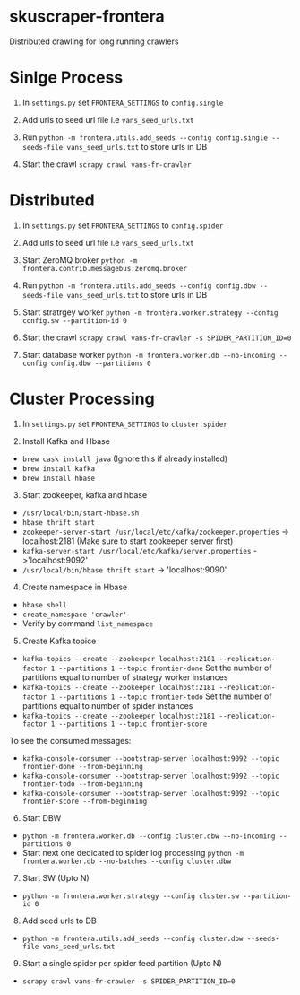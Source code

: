 # skuscraper-frontera
Distributed crawling for long running crawlers

# Sinlge Process

1) In `settings.py` set `FRONTERA_SETTINGS` to `config.single`

2) Add urls to seed url file i.e `vans_seed_urls.txt`

3) Run `python -m frontera.utils.add_seeds --config config.single --seeds-file vans_seed_urls.txt` to store urls in DB

4) Start the crawl `scrapy crawl vans-fr-crawler`


# Distributed

1) In `settings.py` set `FRONTERA_SETTINGS` to `config.spider`

2) Add urls to seed url file i.e `vans_seed_urls.txt`

3) Start ZeroMQ broker `python -m frontera.contrib.messagebus.zeromq.broker`

3) Run `python -m frontera.utils.add_seeds --config config.dbw --seeds-file vans_seed_urls.txt` to store urls in DB

4) Start stratrgey worker `python -m frontera.worker.strategy --config config.sw --partition-id 0`

5) Start the crawl `scrapy crawl vans-fr-crawler -s SPIDER_PARTITION_ID=0`

6) Start database worker `python -m frontera.worker.db --no-incoming --config config.dbw --partitions 0`

# Cluster Processing

1) In `settings.py` set `FRONTERA_SETTINGS` to `cluster.spider`

2) Install Kafka and Hbase
- `brew cask install java` (Ignore this if already installed)
- `brew install kafka`
- `brew install hbase`

3) Start zookeeper, kafka and hbase
- `/usr/local/bin/start-hbase.sh`
- `hbase thrift start`
- `zookeeper-server-start /usr/local/etc/kafka/zookeeper.properties` -> localhost:2181 (Make sure to start zookeeper server first)
- `kafka-server-start /usr/local/etc/kafka/server.properties` ->'localhost:9092'
- `/usr/local/bin/hbase thrift start` -> 'localhost:9090'

4) Create namespace in Hbase
- `hbase shell`
- `create_namespace 'crawler'`
- Verify by command `list_namespace`

5) Create Kafka topice
- `kafka-topics --create --zookeeper localhost:2181 --replication-factor 1 --partitions 1 --topic frontier-done`
Set the number of partitions equal to number of strategy worker instances
- `kafka-topics --create --zookeeper localhost:2181 --replication-factor 1 --partitions 1 --topic frontier-todo`
Set the number of partitions equal to number of spider instances
- `kafka-topics --create --zookeeper localhost:2181 --replication-factor 1 --partitions 1 --topic frontier-score`

To see the consumed messages:
- `kafka-console-consumer --bootstrap-server localhost:9092 --topic frontier-done --from-beginning`
- `kafka-console-consumer --bootstrap-server localhost:9092 --topic frontier-todo --from-beginning`
- `kafka-console-consumer --bootstrap-server localhost:9092 --topic frontier-score --from-beginning`

6) Start DBW
- `python -m frontera.worker.db --config cluster.dbw --no-incoming --partitions 0`
- Start next one dedicated to spider log processing
`python -m frontera.worker.db --no-batches --config cluster.dbw` 

7) Start SW (Upto N)
- `python -m frontera.worker.strategy --config cluster.sw --partition-id 0`

8) Add seed urls to DB
- `python -m frontera.utils.add_seeds --config cluster.dbw --seeds-file vans_seed_urls.txt`

9) Start a single spider per spider feed partition (Upto N)
- `scrapy crawl vans-fr-crawler -s SPIDER_PARTITION_ID=0`
